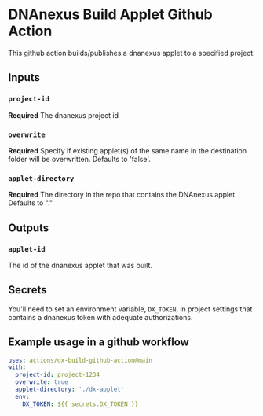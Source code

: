 # DNAnexus Build Applet Github Action

This github action builds/publishes a dnanexus applet to a specified project.

## Inputs

### `project-id`

**Required** The dnanexus project id

### `overwrite`

**Required** Specify if existing applet(s) of the same name in the destination folder will be overwritten. Defaults to 'false'.

### `applet-directory`

**Required** The directory in the repo that contains the DNAnexus applet Defaults to "."

## Outputs

### `applet-id`

The id of the dnanexus applet that was built.

## Secrets

You'll need to set an environment variable, `DX_TOKEN`, in project settings that contains a dnanexus token with adequate authorizations.

## Example usage in a github workflow

```yaml
uses: actions/dx-build-github-action@main
with:
  project-id: project-1234
  overwrite: true
  applet-directory: './dx-applet'
  env:
    DX_TOKEN: ${{ secrets.DX_TOKEN }}
```
